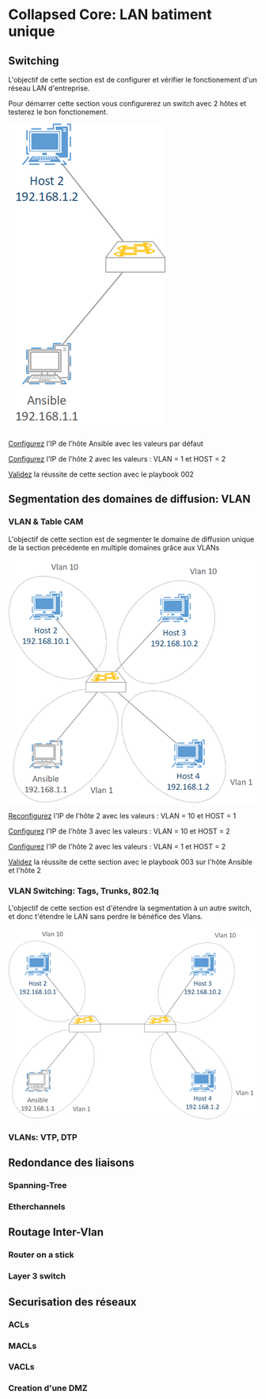 # Collapsed Core: LAN batiment unique
## Switching

L'objectif de cette section est de configurer et vérifier le fonctionement d'un réseau LAN d'entreprise.

Pour démarrer cette section vous configurerez un switch avec 2 hôtes et testerez le bon fonctionement.

![network-diagram](../assets/collasped_core_switching.png)

[Configurez](../1.env_setup/ansible_validation.md#configuration-de-lip) l'IP de l'hôte Ansible avec les valeurs par défaut

[Configurez](../1.env_setup/ansible_validation.md#configuration-de-lip) l'IP de l'hôte 2 avec les valeurs : VLAN = 1 et HOST = 2

[Validez](../1.env_setup/ansible_validation.md#playbooks) la réussite de cette section avec le playbook 002

## Segmentation des domaines de diffusion: VLAN
### VLAN & Table CAM

L'objectif de cette section est de segmenter le domaine de diffusion unique de la section précédente en multiple domaines grâce aux VLANs

![network-diagram](../assets/collasped_core_vlans.png)

[Reconfigurez](../1.env_setup/ansible_validation.md#configuration-de-lip) l'IP de l'hôte 2 avec les valeurs : VLAN = 10 et HOST = 1

[Configurez](../1.env_setup/ansible_validation.md#configuration-de-lip) l'IP de l'hôte 3 avec les valeurs : VLAN = 10 et HOST = 2

[Configurez](../1.env_setup/ansible_validation.md#configuration-de-lip) l'IP de l'hôte 2 avec les valeurs : VLAN = 1 et HOST = 2

[Validez](../1.env_setup/ansible_validation.md#playbooks) la réussite de cette section avec le playbook 003 sur l'hôte Ansible et l'hôte 2


### VLAN Switching: Tags, Trunks, 802.1q

L'objectif de cette section est d'étendre la segmentation à un autre switch, et donc t'étendre le LAN sans perdre le bénéfice des Vlans.

![network-diagram](../assets/collasped_core_2_vlans.png)


### VLANs: VTP, DTP
## Redondance des liaisons
### Spanning-Tree
### Etherchannels
## Routage Inter-Vlan
### Router on a stick
### Layer 3 switch
## Securisation des réseaux
### ACLs
### MACLs
### VACLs
### Creation d'une DMZ